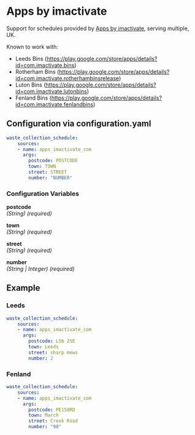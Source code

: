 # Apps by imactivate

Support for schedules provided by [Apps by imactivate](https://imactivate.com), serving multiple, UK.

Known to work with:

- Leeds Bins (<https://play.google.com/store/apps/details?id=com.imactivate.bins>)
- Rotherham Bins (<https://play.google.com/store/apps/details?id=com.imactivate.rotherhambinsrelease>)
- Luton Bins (<https://play.google.com/store/apps/details?id=com.imactivate.lutonbins>)
- Fenland Bins (<https://play.google.com/store/apps/details?id=com.imactivate.fenlandbins>)

## Configuration via configuration.yaml

```yaml
waste_collection_schedule:
    sources:
    - name: apps_imactivate_com
      args:
        postcode: POSTCODE
        town: TOWN
        street: STREET
        number: "NUMBER"        
```

### Configuration Variables

**postcode**  
*(String) (required)*

**town**  
*(String) (required)*

**street**  
*(String) (required)*

**number**  
*(String | Integer) (required)*

## Example

### Leeds

```yaml
waste_collection_schedule:
    sources:
    - name: apps_imactivate_com
      args:
        postcode: LS6 2SE
        town: Leeds
        street: sharp mews
        number: 2
```

### Fenland

```yaml
waste_collection_schedule:
    sources:
    - name: apps_imactivate_com
      args:
        postcode: PE158RD
        town: March
        street: Creek Road
        number: "90"        
```
